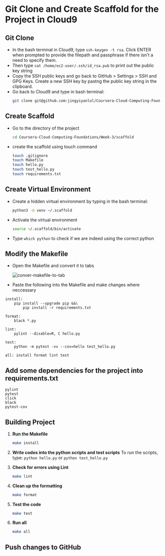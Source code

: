 # Git Clone and Create Scaffold for the Project in Cloud9 

## Git Clone
* In the bash terminal in Cloud9, type `ssh-keygen -t rsa`. Click ENTER when prompted to provide the filepath and passphrase if there isn't a need to specify them.
* Then type `cat /home/ec2-user/.ssh/id_rsa.pub` to print out the public key string
* Copy the SSH public keys and go back to GitHub > Settings > SSH and GPG Keys. Create a new SSH key by pastng the public key string in the clipboard.
* Go back to Cloud9 and type in bash terminal:
    ```bash
    git clone git@github.com:jingyiyanlol/Coursera-Cloud-Computing-Foundations.git
    ``` 

## Create Scaffold
* Go to the directory of the project
    ```bash
    cd Coursera-Cloud-Computing-Foundations/Week-3/scaffold
    ```
* create the scaffold using touch command
    ```bash
    touch .gitignore
    touch Makefile
    touch hello.py
    touch test_hello.py
    touch requirements.txt
    ```
## Create Virtual Environment
* Create a hidden virtual environment by typing in the bash terminal:
    ```bash
    python3 -m venv ~/.scaffold
    ```
* Activate the virtual environment
    ```bash
    source ~/.scaffold/bin/activate
    ```
* Type `which python` to check if we are indeed using the correct python

## Modify the Makefile
* Open the Makefile and convert it to tabs

    ![conver-makefile-to-tab](https://user-images.githubusercontent.com/92244042/179404570-3f0ed444-f736-4b51-9d72-3119294ab951.png)

* Paste the following into the Makefile and make changes where neccessary
```
install:
	pip install --upgrade pip &&\
		pip install -r requirements.txt
		
format:
	black *.py
	
lint:
	pylint --disable=R, C hello.py
	
test:
	python -m pytest -vv --cov=hello test_hello.py

all: install format lint test
```

## Add some dependencies for the project into requirements.txt
```
pylint
pytest
click
black
pytest-cov
```

## Building Project

1. **Run the Makefile**
    ```bash
    make install
    ```

2. **Write codes into the python scripts and test scripts**
    To run the scripts, type: `python hello.py` or `python test_hello.py`

3. **Check for errors using Lint**
    ```bash
    make lint
    ```

4. **Clean up the formatting**
    ```bash
    make format
    ```

5. **Test the code**
    ```bash
    make test
    ```

6. **Run all**
    ```bash
    make all
    ```

## Push changes to GitHub
